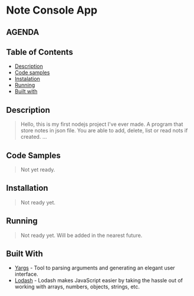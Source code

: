 # Note Console App

## AGENDA
## Table of Contents
- [Description](#description)
- [Code samples](#code-samples)
- [Instalation](#installation)
- [Running](#running)
- [Built with](#built-with)


## Description

> Hello, this is my first nodejs project I've ever made.
> A program that store notes in json file. You are able to add, delete, list or read nots if created.
> ...

## Code Samples

> Not yet ready.

## Installation

> Not ready yet.

## Running

> Not ready yet.
>Will be added in the nearest future.


## Built With

* [Yargs](http://yargs.js.org) - Tool to parsing arguments and generating an elegant user interface.
* [Lodash](http://lodash.com) - Lodash makes JavaScript easier by taking the hassle out of working with arrays, numbers, objects, strings, etc.
